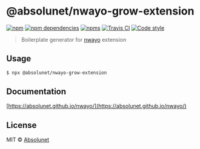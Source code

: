 # @absolunet/nwayo-grow-extension

[![npm](https://img.shields.io/npm/v/@absolunet/nwayo-grow-extension.svg)](https://www.npmjs.com/package/@absolunet/nwayo-grow-extension)
[![npm dependencies](https://david-dm.org/absolunet/nwayo/status.svg?path=packages/grow-extension)](https://david-dm.org/absolunet/nwayo?path=packages/grow-extension)
[![npms](https://badges.npms.io/%40absolunet%2Fnwayo-grow-extension.svg)](https://npms.io/search?q=%40absolunet%2Fnwayo-grow-extension)
[![Travis CI](https://api.travis-ci.org/absolunet/nwayo.svg?branch=master)](https://travis-ci.org/absolunet/nwayo/builds)
[![Code style](https://img.shields.io/badge/code_style-@absolunet/node-659d32.svg)](https://github.com/absolunet/eslint-config)

> Boilerplate generator for [nwayo](https://absolunet.github.io/nwayo) extension

## Usage

```sh
$ npx @absolunet/nwayo-grow-extension
```

## Documentation

[https://absolunet.github.io/nwayo/](https://absolunet.github.io/nwayo/)


## License

MIT © [Absolunet](https://absolunet.com)
